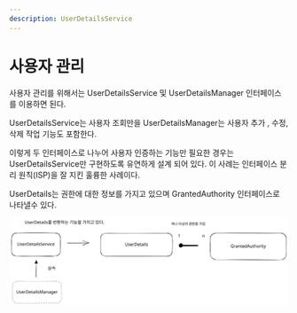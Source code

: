 ```yaml
---
description: UserDetailsService
---
```


# 사용자 관리

사용자 관리를 위해서는 UserDetailsService 및 UserDetailsManager 인터페이스를 이용하면 된다.

UserDetailsService는 사용자 조회만을 UserDetailsManager는 사용자 추가 , 수정, 삭제 작업 기능도 포함한다.

이렇게 두 인터페이스로 나누어 사용자 인증하는 기능만 필요한 경우는 UserDetailsService만 구현하도록 유연하게 설계 되어 있다. 이 사례는 인터페이스 분리 원칙(ISP)을 잘 지킨 훌륭한 사례이다.

UserDetails는 권한에 대한 정보를 가지고 있으며 GrantedAuthority 인터페이스로 나타낼수 있다.

<img src="../../../../.gitbook/assets/file.excalidraw (1) (1) (1).svg" alt="사용자 관리를 수행하는 구성 요소간 종속성" class="gitbook-drawing">



##
